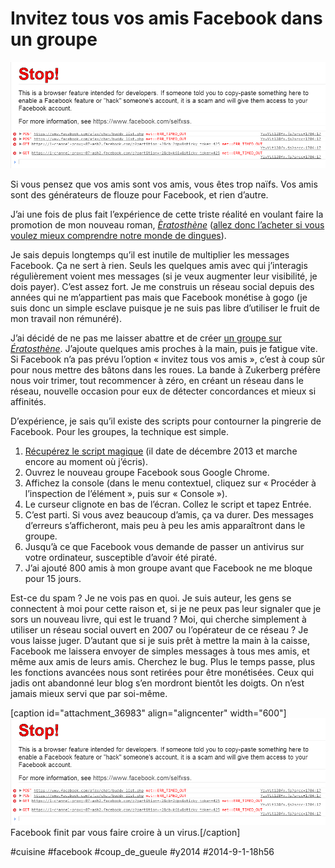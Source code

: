 # Invitez tous vos amis Facebook dans un groupe

![](_i/fb.png)

Si vous pensez que vos amis sont vos amis, vous êtes trop naïfs. Vos amis sont des générateurs de flouze pour Facebook, et rien d’autre.

J’ai une fois de plus fait l’expérience de cette triste réalité en voulant faire la promotion de mon nouveau roman, *[Èratosthène](../../page/eratosthene)* ([allez donc l’acheter si vous voulez mieux comprendre notre monde de dingues](http://blog.tcrouzet.com/eratosthene/?lib=1)).

Je sais depuis longtemps qu’il est inutile de multiplier les messages Facebook. Ça ne sert à rien. Seuls les quelques amis avec qui j’interagis régulièrement voient mes messages (si je veux augmenter leur visibilité, je dois payer). C’est assez fort. Je me construis un réseau social depuis des années qui ne m’appartient pas mais que Facebook monétise à gogo (je suis donc un simple esclave puisque je ne suis pas libre d’utiliser le fruit de mon travail non rémunéré).

J’ai décidé de ne pas me laisser abattre et de créer [un groupe sur *Ératosthène*](https://www.facebook.com/groups/eratosthene2014/). J’ajoute quelques amis proches à la main, puis je fatigue vite. Si Facebook n’a pas prévu l’option « invitez tous vos amis », c’est à coup sûr pour nous mettre des bâtons dans les roues. La bande à Zukerberg préfère nous voir trimer, tout recommencer à zéro, en créant un réseau dans le réseau, nouvelle occasion pour eux de détecter concordances et mieux si affinités.

D’expérience, je sais qu’il existe des scripts pour contourner la pingrerie de Facebook. Pour les groupes, la technique est simple.

1. [Récupérez le script magique](http://openw3.blogspot.com/p/preview.html?url=http://openw3kit.blogspot.in/2013/12/facebook-group-inviter.html) (il date de décembre 2013 et marche encore au moment où j’écris).
2. Ouvrez le nouveau groupe Facebook sous Google Chrome.
3. Affichez la console (dans le menu contextuel, cliquez sur « Procéder à l’inspection de l’élément », puis sur « Console »).
4. Le curseur clignote en bas de l’écran. Collez le script et tapez Entrée.
5. C’est parti. Si vous avez beaucoup d’amis, ça va durer. Des messages d’erreurs s’afficheront, mais peu à peu les amis apparaîtront dans le groupe.
6. Jusqu’à ce que Facebook vous demande de passer un antivirus sur votre ordinateur, susceptible d’avoir été piraté.
7. J’ai ajouté 800 amis à mon groupe avant que Facebook ne me bloque pour 15 jours.

Est-ce du spam ? Je ne vois pas en quoi. Je suis auteur, les gens se connectent à moi pour cette raison et, si je ne peux pas leur signaler que je sors un nouveau livre, qui est le truand ? Moi, qui cherche simplement à utiliser un réseau social ouvert en 2007 ou l’opérateur de ce réseau ? Je vous laisse juger. D’autant que si je suis prêt à mettre la main à la caisse, Facebook me laissera envoyer de simples messages à tous mes amis, et même aux amis de leurs amis. Cherchez le bug. Plus le temps passe, plus les fonctions avancées nous sont retirées pour être monétisées. Ceux qui jadis ont abandonné leur blog s’en mordront bientôt les doigts. On n’est jamais mieux servi que par soi-même.

[caption id="attachment\_36983" align="aligncenter" width="600"]![Facebook finit par vous faire croire à un virus.](_i/fb.png) Facebook finit par vous faire croire à un virus.[/caption]



#cuisine #facebook #coup_de_gueule #y2014 #2014-9-1-18h56
